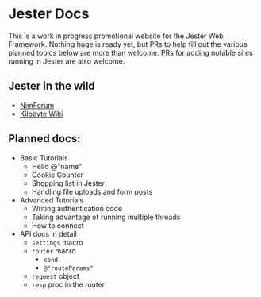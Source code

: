 # Jester Docs

This is a work in progress promotional website for the Jester Web Framework.
Nothing huge is ready yet, but PRs to help fill out the various planned topics below are more than welcome.
PRs for adding notable sites running in Jester are also welcome.

## Jester in the wild
  - [NimForum](https://github.com/nim-lang/nimforum)
  - [Kilobyte Wiki](https://github.com/yumaikas/kbwiki)

## Planned docs:

- Basic Tutorials
  - Hello @"name"
  - Cookie Counter
  - Shopping list in Jester
  - Handling file uploads and form posts
- Advanced Tutorials
  - Writing authentication code
  - Taking advantage of running multiple threads
  - How to connect 
- API docs in detail
  - `settings` macro
  - `router` macro
    - `cond` 
    - `@"routeParams"`
  - `request` object
  - `resp` proc in the router
